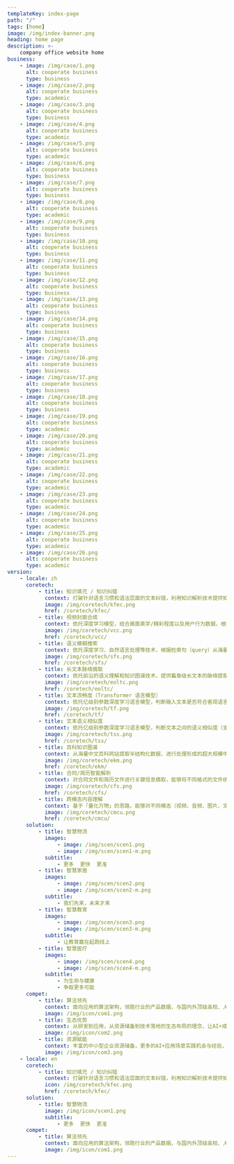 ```yaml
---
templateKey: index-page
path: "/"
tags: [home]
image: /img/index-banner.png
heading: home page
description: >-
    company office website home
business:
    - image: /img/case/1.png
      alt: cooperate business
      type: business
    - image: /img/case/2.png
      alt: cooperate business
      type: academic
    - image: /img/case/3.png
      alt: cooperate business
      type: business
    - image: /img/case/4.png
      alt: cooperate business
      type: academic
    - image: /img/case/5.png
      alt: cooperate business
      type: academic
    - image: /img/case/6.png
      alt: cooperate business
      type: business
    - image: /img/case/7.png
      alt: cooperate business
      type: business
    - image: /img/case/8.png
      alt: cooperate business
      type: academic
    - image: /img/case/9.png
      alt: cooperate business
      type: business
    - image: /img/case/10.png
      alt: cooperate business
      type: business
    - image: /img/case/11.png
      alt: cooperate business
      type: business
    - image: /img/case/12.png
      alt: cooperate business
      type: business
    - image: /img/case/13.png
      alt: cooperate business
      type: business
    - image: /img/case/14.png
      alt: cooperate business
      type: business
    - image: /img/case/15.png
      alt: cooperate business
      type: business
    - image: /img/case/16.png
      alt: cooperate business
      type: business
    - image: /img/case/17.png
      alt: cooperate business
      type: business
    - image: /img/case/18.png
      alt: cooperate business
      type: business
    - image: /img/case/19.png
      alt: cooperate business
      type: academic
    - image: /img/case/20.png
      alt: cooperate business
      type: academic
    - image: /img/case/21.png
      alt: cooperate business
      type: academic
    - image: /img/case/22.png
      alt: cooperate business
      type: academic
    - image: /img/case/23.png
      alt: cooperate business
      type: academic
    - image: /img/case/24.png
      alt: cooperate business
      type: academic
    - image: /img/case/25.png
      alt: cooperate business
      type: academic
    - image: /img/case/26.png
      alt: cooperate business
      type: academic
version:
    - locale: zh
      coretech:
          - title: 知识填充 / 知识纠错
            context: 打破针对语言习惯和语法层面的文本纠错，利用知识解析技术提供知识层面的解析。其主要分为知识纠错和知识填充。
            image: /img/coretech/kfec.png
            href: /coretech/kfec/
          - title: 视频封面合成
            context: 依托深度学习模型，结合画面美学/精彩程度以及用户行为数据，根据视频内容整体进行语义理解，摘取特征帧/ 片段，自动合成/生成视频封面，有效提升视频点击率和用户体验。
            image: /img/coretech/vcc.png
            href: /coretech/vcc/
          - title: 语义模糊搜索
            context: 依托深度学习、自然语言处理等技术，根据检索句（query）从海量文本中快速检索到目标文本。支持模糊搜索和语义搜索两种模式。
            image: /img/coretech/sfs.png
            href: /coretech/sfs/
          - title: 长文本脉络摘取
            context: 依托前沿的语义理解和知识图谱技术，提供篇章级长文本的脉络提取能力，生成诸如“思维导图”的结构化数据，让篇章级的长文本能够被机器所“理解”，以进行更深度的解析和处理。
            image: /img/coretech/eoltc.png
            href: /coretech/eoltc/
          - title: 文本流畅度（Transformer 语言模型）
            context: 依托亿级别参数深度学习语言模型，判断输入文本是否符合客观语言表达习惯，输出该文本的流畅程度及合理程度（介于 0 到 1 之间的数值，数值越高，越符合客观语言表达习惯）。
            image: /img/coretech/tf.png
            href: /coretech/tf/
          - title: 文本语义相似度
            context: 依托亿级别参数深度学习语言模型，判断文本之间的语义相似度（支持「一对多」模式）；输出的语义相似度是一系列介于 0 到 1 之间的数值（囊括了文本整体的句级语义特征），分别代表目标文本与各个候选文本之间的语义契合程度。
            image: /img/coretech/tss.png
            href: /coretech/tss/
          - title: 百科知识图谱
            context: 从海量中文百科网站提取半结构化数据，进行处理形成的超大规模中文百科知识图谱/结构化数据，囊括两千余万个实体概念及三亿组知识点（并持续更新），搭载知识检索功能。
            image: /img/coretech/ekm.png
            href: /coretech/ekm/
          - title: 合同/简历智能解析
            context: 对合同文件和简历文件进行关键信息摘取，能够将不同格式的文件统一转化为标准化的结构化数据，以便进行后续处理，协助客户实现全自动化的文本智能解析。
            image: /img/coretech/cfs.png
            href: /coretech/cfs/
          - title: 跨模态内容理解
            context: 基于「量化万物」的思路，能够对不同模态（视频、音频、图片、文字等等）信息进行融合理解，高效精准地解读不同模态信息，实现不同模态之间的相互检索/解析。
            image: /img/coretech/cmcu.png
            href: /coretech/cmcu/
      solution:
          - title: 智慧物流
            images:
                - image: /img/scen/scen1.png
                - image: /img/scen/scen1-m.png
            subtitle:
                - 更多  更快  更准
          - title: 智慧家居
            images:
                - image: /img/scen/scen2.png
                - image: /img/scen/scen2-m.png
            subtitle:
                - 我们先来，未来才来
          - title: 智慧教育
            images:
                - image: /img/scen/scen3.png
                - image: /img/scen/scen3-m.png
            subtitle:
                - 让教育赢在起跑线上
          - title: 智慧医疗
            images:
                - image: /img/scen/scen4.png
                - image: /img/scen/scen4-m.png
            subtitle:
                - 为生命与健康
                - 争取更多可能
      compet:
          - title: 算法领先
            context: 面向应用的算法架构，领跑行业的产品数据，与国内外顶级高校、人工智能实验室建立长期合作关系，产品的优秀用数据说话。
            image: /img/icon/com1.png
          - title: 生态优势
            context: 从研发到应用，从资源储备到技术落地的生态布局的理念，让AI+成为可持续增长的正循环。
            image: /img/icon/com2.png
          - title: 资源赋能
            context: 丰富的中小型企业资源储备，更多的AI+应用场景实践机会与经验，让产品表现更出色。
            image: /img/icon/com3.png
    - locale: en
      coretech:
          - title: 知识填充 / 知识纠错
            context: 打破针对语言习惯和语法层面的文本纠错，利用知识解析技术提供知识层面的解析。其主要分为知识纠错和知识填充。
            icon: /img/coretech/kfec.png
            href: /coretech/kfec/
      solution:
          - title: 智慧物流
            image: /img/icon/scen1.png
            subtitle:
                - 更多  更快  更准
      compet:
          - title: 算法领先
            context: 面向应用的算法架构，领跑行业的产品数据，与国内外顶级高校、人工智能实验室建立长期合作关系，产品的优秀用数据说话。
            image: /img/icon/com1.png
---
```

